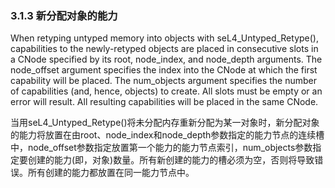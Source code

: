 ### 3.1.3 新分配对象的能力

When retyping untyped memory into objects with seL4_Untyped_Retype(), capabilities to the newly-retyped objects are placed in consecutive slots in a CNode specified by its root, node_index, and node_depth arguments. The node_offset argument specifies the index into the CNode at which the first capability will be placed. The num_objects argument specifies the number of capabilities (and, hence, objects) to create. All slots must be empty or an error will result. All resulting capabilities will be placed in the same CNode.

当用seL4_Untyped_Retype()将未分配内存重新分配为某一对象时，新分配对象的能力将放置在由root、node_index和node_depth参数指定的能力节点的连续槽中，node_offset参数指定放置第一个能力的能力节点索引，num_objects参数指定要创建的能力(即，对象)数量。所有新创建的能力的槽必须为空，否则将导致错误。所有创建的能力都放置在同一能力节点中。
